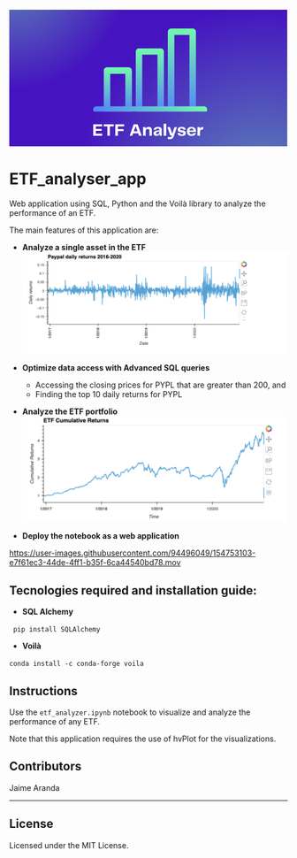 ![ETF analyser](Images/ETF_analyser.png)

# ETF_analyser_app
Web application using SQL, Python and the Voilà library to analyze the performance of an ETF.

The main features of this application are:

* **Analyze a single asset in the ETF**
![Paypal Daily returns](Images/pypl_returns.png)

* **Optimize data access with Advanced SQL queries** 
  *  Accessing the closing prices for PYPL that are greater than 200, and 
  * Finding the top 10 daily returns for PYPL


* **Analyze the ETF portfolio**
![ETF Cumulative returns](Images/ETF_cumureturns.png)

* **Deploy the notebook as a web application**


https://user-images.githubusercontent.com/94496049/154753103-e7f61ec3-44de-4ff1-b35f-6ca44540bd78.mov



## Tecnologies required and installation guide:

* **SQL Alchemy**

``` pip install SQLAlchemy```

* **Voilà**

``` conda install -c conda-forge voila ```

## Instructions

Use the `etf_analyzer.ipynb` notebook to visualize and analyze the performance of any ETF.

Note that this application requires the use of hvPlot for the visualizations.

## Contributors

Jaime Aranda


---

## License

Licensed under the MIT License.
